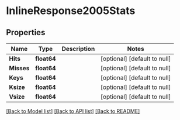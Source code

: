# InlineResponse2005Stats

## Properties
Name | Type | Description | Notes
------------ | ------------- | ------------- | -------------
**Hits** | **float64** |  | [optional] [default to null]
**Misses** | **float64** |  | [optional] [default to null]
**Keys** | **float64** |  | [optional] [default to null]
**Ksize** | **float64** |  | [optional] [default to null]
**Vsize** | **float64** |  | [optional] [default to null]

[[Back to Model list]](../README.md#documentation-for-models) [[Back to API list]](../README.md#documentation-for-api-endpoints) [[Back to README]](../README.md)

